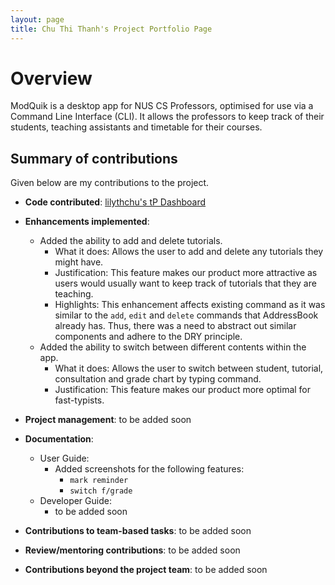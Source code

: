 ```yaml
---
layout: page
title: Chu Thi Thanh's Project Portfolio Page
---
```


# Overview
ModQuik is a desktop app for NUS CS Professors, optimised for use via a Command Line Interface (CLI).
It allows the professors to keep track of their students, teaching assistants and timetable for their courses.

## Summary of contributions
Given below are my contributions to the project.

* **Code contributed**: [lilythchu's tP Dashboard](https://nus-cs2103-ay2223s1.github.io/tp-dashboard/?search=lilythchu&breakdown=true)

* **Enhancements implemented**:
    * Added the ability to add and delete tutorials.
        * What it does: Allows the user to add and delete any tutorials they might have.
        * Justification: This feature makes our product more attractive as users would usually want to keep track of tutorials that they are teaching.
        * Highlights: This enhancement affects existing command as it was similar to the `add`, `edit` and `delete` commands that AddressBook already has.
          Thus, there was a need to abstract out similar components and adhere to the DRY principle.
    * Added the ability to switch between different contents within the app.
        * What it does: Allows the user to switch between student, tutorial, consultation and grade chart by typing command.
        * Justification: This feature makes our product more optimal for fast-typists.

* **Project management**: to be added soon

* **Documentation**:
    * User Guide:
        * Added screenshots for the following features:
            * `mark reminder`
            * `switch f/grade`
    * Developer Guide:
        * to be added soon

* **Contributions to team-based tasks**: to be added soon

* **Review/mentoring contributions**: to be added soon

* **Contributions beyond the project team**: to be added soon
